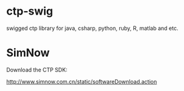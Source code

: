 ctp-swig
========

swigged ctp library for java, csharp, python, ruby, R, matlab and etc.

SimNow
====
Download the CTP SDK:

http://www.simnow.com.cn/static/softwareDownload.action
